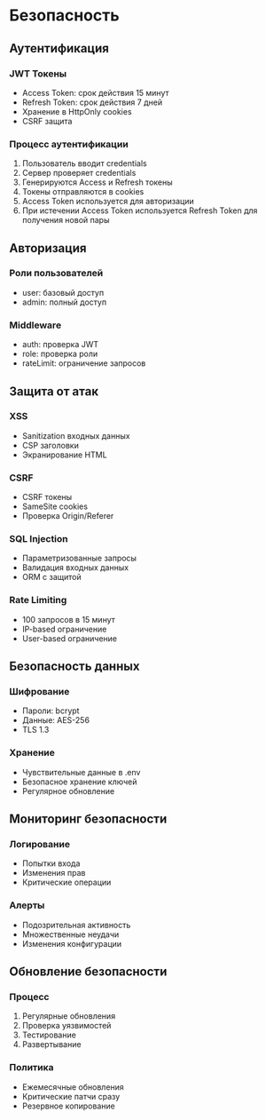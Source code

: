 # Безопасность

## Аутентификация

### JWT Токены
- Access Token: срок действия 15 минут
- Refresh Token: срок действия 7 дней
- Хранение в HttpOnly cookies
- CSRF защита

### Процесс аутентификации
1. Пользователь вводит credentials
2. Сервер проверяет credentials
3. Генерируются Access и Refresh токены
4. Токены отправляются в cookies
5. Access Token используется для авторизации
6. При истечении Access Token используется Refresh Token для получения новой пары

## Авторизация

### Роли пользователей
- user: базовый доступ
- admin: полный доступ

### Middleware
- auth: проверка JWT
- role: проверка роли
- rateLimit: ограничение запросов

## Защита от атак

### XSS
- Sanitization входных данных
- CSP заголовки
- Экранирование HTML

### CSRF
- CSRF токены
- SameSite cookies
- Проверка Origin/Referer

### SQL Injection
- Параметризованные запросы
- Валидация входных данных
- ORM с защитой

### Rate Limiting
- 100 запросов в 15 минут
- IP-based ограничение
- User-based ограничение

## Безопасность данных

### Шифрование
- Пароли: bcrypt
- Данные: AES-256
- TLS 1.3

### Хранение
- Чувствительные данные в .env
- Безопасное хранение ключей
- Регулярное обновление

## Мониторинг безопасности

### Логирование
- Попытки входа
- Изменения прав
- Критические операции

### Алерты
- Подозрительная активность
- Множественные неудачи
- Изменения конфигурации

## Обновление безопасности

### Процесс
1. Регулярные обновления
2. Проверка уязвимостей
3. Тестирование
4. Развертывание

### Политика
- Ежемесячные обновления
- Критические патчи сразу
- Резервное копирование 